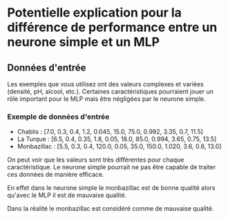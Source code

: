 # Potentielle explication pour la différence de performance entre un neurone simple et un MLP

## Données d'entrée
Les exemples que vous utilisez ont des valeurs complexes et variées (densité, pH, alcool, etc.). Certaines caractéristiques pourraient jouer un rôle important pour le MLP mais être négligées par le neurone simple.

### Exemple de données d'entrée
- Chablis : [7.0, 0.3, 0.4, 1.2, 0.045, 15.0, 75.0, 0.992, 3.35, 0.7, 11.5]
- La Turque : [6.5, 0.4, 0.35, 1.8, 0.05, 18.0, 85.0, 0.994, 3.65, 0.75, 13.5]
- Monbazillac : [5.5, 0.3, 0.4, 120.0, 0.05, 35.0, 150.0, 1.020, 3.6, 0.6, 13.0]

On peut voir que les valeurs sont très différentes pour chaque caractéristique. Le neurone simple pourrait ne pas être capable de traiter ces données de manière efficace.

En effet dans le neurone simple le monbazillac est de bonne qualité alors qu'avec le MLP il est de mauvaise qualité.

Dans la réalité le monbazillac est considéré comme de mauvaise qualité.